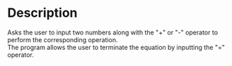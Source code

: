 # Description
Asks the user to input two numbers along with the "+" or "-" operator to perform the corresponding operation.\
The program allows the user to terminate the equation by inputting the "=" operator.
